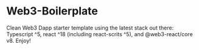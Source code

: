 # Web3-Boilerplate
Clean Web3 Dapp starter template using the latest stack out there: Typescript ^5, react ^18 (including react-scrits ^5), and @web3-react/core v8. Enjoy!
